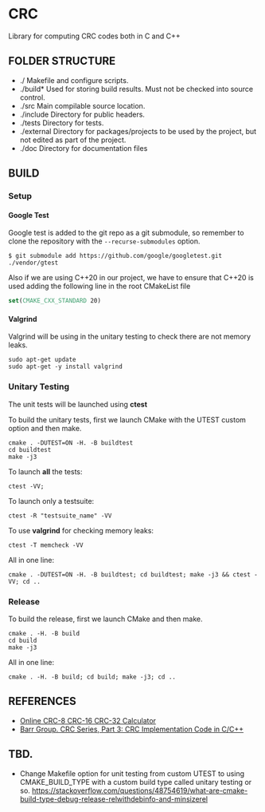 # CRC
Library for computing CRC codes both in C and C++

## FOLDER STRUCTURE

- ./         Makefile and configure scripts.
- ./build*   Used for storing build results. Must not be checked into source control.
- ./src      Main compilable source location.
- ./include  Directory for public headers.
- ./tests    Directory for tests.
- ./external Directory for packages/projects to be used by the project, but not edited as part of the project.
- ./doc      Directory for documentation files

## BUILD

### Setup

#### Google Test

Google test is added to the git repo as a git submodule, so remember to clone the repository with the `--recurse-submodules` option.

```console
$ git submodule add https://github.com/google/googletest.git ./vendor/gtest
```

Also if we are using C++20 in our project, we have to ensure that C++20 is used adding the following line in the root CMakeList file

```cmake
set(CMAKE_CXX_STANDARD 20)
```

#### Valgrind

Valgrind will be using in the unitary testing to check there are not memory leaks.

```console
sudo apt-get update
sudo apt-get -y install valgrind
```

### Unitary Testing

The unit tests will be launched using **ctest**

To build the unitary tests, first we launch CMake with the UTEST custom option and then make.

```console
cmake . -DUTEST=ON -H. -B buildtest
cd buildtest
make -j3
```

To launch **all** the tests:

```console
ctest -VV;
```

To launch only a testsuite:

```console
ctest -R "testsuite_name" -VV
```

To use **valgrind** for checking memory leaks:

```console
ctest -T memcheck -VV
```

All in one line:

```console
cmake . -DUTEST=ON -H. -B buildtest; cd buildtest; make -j3 && ctest -VV; cd ..
```

### Release

To build the release, first we launch CMake and then make.

```console
cmake . -H. -B build
cd build
make -j3
```

All in one line:

```console
cmake . -H. -B build; cd build; make -j3; cd ..
```

## REFERENCES

- [Online CRC-8 CRC-16 CRC-32 Calculator](https://crccalc.com/)
- [Barr Group. CRC Series, Part 3: CRC Implementation Code in C/C++](https://barrgroup.com/embedded-systems/how-to/crc-calculation-c-code)

## TBD.

- Change Makefile option for unit testing from custom UTEST to using CMAKE_BUILD_TYPE with a custom build type called unitary testing or so. <https://stackoverflow.com/questions/48754619/what-are-cmake-build-type-debug-release-relwithdebinfo-and-minsizerel>
